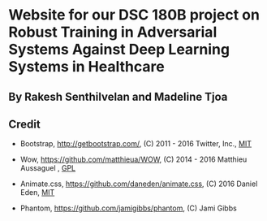 # Website for our DSC 180B project on Robust Training in Adversarial Systems Against Deep Learning Systems in Healthcare
## By Rakesh Senthilvelan and Madeline Tjoa

## Credit

* Bootstrap, http://getbootstrap.com/, (C) 2011 - 2016 Twitter, Inc., [MIT](https://github.com/twbs/bootstrap/blob/master/LICENSE)

* Wow, https://github.com/matthieua/WOW, (C) 2014 - 2016 Matthieu Aussaguel
, [GPL](https://github.com/matthieua/WOW#open-source-license)

* Animate.css, https://github.com/daneden/animate.css, (C) 2016 Daniel Eden, [MIT](https://github.com/daneden/animate.css/blob/master/LICENSE)
* Phantom, https://github.com/jamigibbs/phantom, (C) Jami Gibbs
